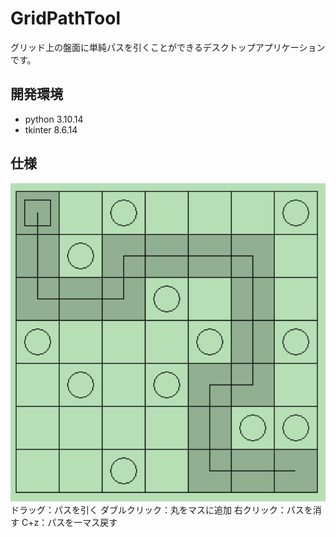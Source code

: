# GridPathTool
グリッド上の盤面に単純パスを引くことができるデスクトップアプリケーションです。
## 開発環境
- python 3.10.14
- tkinter 8.6.14
## 仕様
<img src="./img/img1.png" width="640px">
ドラッグ：パスを引く
ダブルクリック：丸をマスに追加
右クリック：パスを消す
C+z：パスを一マス戻す
